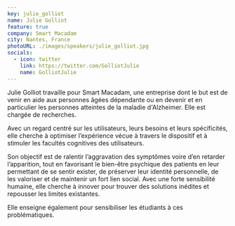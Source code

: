 ```yaml
---
key: julie_golliot
name: Julie Golliot
feature: true
company: Smart Macadam
city: Nantes, France
photoURL: ./images/speakers/julie_golliot.jpg
socials:
  - icon: twitter
    link: https://twitter.com/GolliotJulie
    name: GolliotJulie
---
```


Julie Golliot travaille pour Smart Macadam,  une entreprise dont le but est de venir en aide aux personnes âgées dépendante ou en devenir et en particulier les personnes atteintes de la maladie d'Alzheimer. Elle est chargée de recherches. 

Avec un regard centré sur les utilisateurs, leurs besoins et leurs spécificités, elle cherche à optimiser l’expérience vécue à travers le dispositif et à stimuler les facultés cognitives des utilisateurs. 

Son objectif est de ralentir l’aggravation des symptômes voire d’en retarder l’apparition, tout en favorisant le bien-être psychique des patients en leur permettant de se sentir exister, de préserver leur identité personnelle, de les valoriser et de maintenir un fort lien social. Avec une forte sensibilité humaine, elle cherche à innover pour trouver des solutions inédites et repousser les limites existantes.

Elle enseigne également pour sensibiliser les étudiants à ces problématiques.